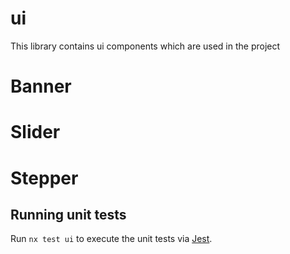 # ui

This library contains ui components which are used in the project

# Banner
# Slider
# Stepper

## Running unit tests

Run `nx test ui` to execute the unit tests via [Jest](https://jestjs.io).
